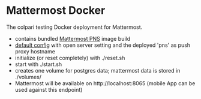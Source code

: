 # Mattermost Docker
The colpari testing Docker deployment for Mattermost.

* contains bundled [Mattermost PNS](https://docs.mattermost.com/deploy/mobile-hpns.html#host-your-own-push-proxy-service) image build 
* [default config](config.json-testing) with open server setting and the deployed 'pns' as push proxy hostname
* initialize (or reset completely) with ./reset.sh
* start with ./start.sh
* creates one volume for postgres data; mattermost data is stored in ./volumes/
* Mattermost will be available on http://localhost:8065 (mobile App can be used against this endpoint)
